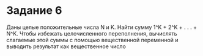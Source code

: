 # Задание 6
Даны целые положительные числа N и K. Найти сумму 1^K + 2^K + . . . + N^K. Чтобы 
избежать целочисленного переполнения, вычислять слагаемые этой суммы с помощью 
вещественной переменной и выводить результат как вещественное число
